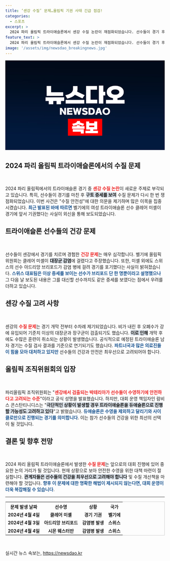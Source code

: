 ```yaml
---
title: ‘센강 수질’ 문제…올림픽 기권 사태 긴급 점검!
categories:
  - 스포츠
excerpt: >
  2024 파리 올림픽 트라이애슬론에서 센강 수질 논란이 재점화되었습니다. 선수들이 경기 후 구토하고 기권하는 사태가 발생, 대장균 감염이 의심되고 있습니다. 파리올림픽 조직위원회의 안전 발표에도 불구하고 수질 문제는 계속되고 있습니다. 클릭해 자세한 내용을 확인하세요!
feature_text: >
  2024 파리 올림픽 트라이애슬론에서 센강 수질 논란이 재점화되었습니다. 선수들이 경기 후 구토하고 기권하는 사태가 발생, 대장균 감염이 의심되고 있습니다. 파리올림픽 조직위원회의 안전 발표에도 불구하고 수질 문제는 계속되고 있습니다. 클릭해 자세한 내용을 확인하세요!
image: '/assets/img/newsdao_breakingnews.jpg'
---
```


<p><img src="/assets/img/newsdao_breakingnews.jpg" alt="firstkoreanews 속보" /></p>

<h2 data-ke-size="size26">2024 파리 올림픽 트라이애슬론에서의 수질 문제</h2>

<p data-ke-size="size16">&nbsp;</p>

<p>2024 파리 올림픽에서의 트라이애슬론 경기 중 <b><span style="color: #ee2323;">센강 수질 논란</span></b>이 새로운 주제로 부각되고 있습니다. 특히, 선수들이 경기를 마친 후 <b><span style="background-color: #21538527;">구토 증세를 보여</span></b> 수질 문제가 다시 한 번 쟁점화되었습니다. 이번 사건은 "수질 안전성"에 대한 의문을 제기하며 많은 이목을 집중시켰습니다. <b><span style="color: #1a5490;">최근 발표된 바에 따르면</span></b> 벨기에의 여성 트라이애슬론 선수 클레어 미셸이 경기에 앞서 기권했다는 사실이 외신을 통해 보도되었습니다. </p>

<h2 data-ke-size="size26">트라이애슬론 선수들의 건강 문제</h2>

<p data-ke-size="size16">&nbsp;</p>

<p>선수들이 센강에서 경기를 치르며 경험한 <b><span style="color: #ee2323;">건강 문제</span></b>는 매우 심각합니다. 벨기에 올림픽 위원회는 클레어 미셸이 <b><span style="background-color: #21538527;">대장균 감염</span></b>에 걸렸다고 주장했습니다. 또한, 미셸 외에도 스위스의 선수 아드리앙 브리포드가 감염 병에 걸려 경기를 포기했다는 사실이 밝혀졌습니다. <b><span style="color: #1a5490;">스위스 대표팀은 이상 증세를 보이는 선수가 브리포드 단 한 명뿐이라고 설명했으나</span></b> 그 다음 날 보도된 내용은 그를 대신할 선수까지도 같은 증세를 보였다는 점에서 우려를 더하고 있습니다.</p>

<h2 data-ke-size="size26">센강 수질 고려 사항</h2>

<p data-ke-size="size16">&nbsp;</p>

<p>센강의 <b><span style="color: #ee2323;">수질 문제</span></b>는 경기 개막 전부터 수차례 제기되었습니다. 비가 내린 후 오폐수가 강에 유입되어 기준치 이상의 대장균과 장구균이 검출되기도 했습니다. <b><span style="background-color: #21538527;">이로 인해</span></b> 개막 후에도 수많은 훈련이 취소되는 상황이 발생했습니다. 공식적으로 예정된 트라이애슬론 남자 경기는 수질 검사 결과를 기준으로 연기되기도 했습니다. <b><span style="color: #1a5490;">파트너국과 많은 의료진들이 힘을 모아 대처하고 있지만</span></b> 선수들의 건강과 안전은 최우선으로 고려되어야 합니다.</p>

<h2 data-ke-size="size26">올림픽 조직위원회의 입장</h2>

<p data-ke-size="size16">&nbsp;</p>

<p>파리올림픽 조직위원회는 "<b><span style="color: #ee2323;">센강에서 검출되는 박테리아가 선수들이 수영하기에 안전하다고 고려되는 수준</span></b>"이라고 공식 성명을 발표했습니다. 하지만, 대회 운영 책임자인 람비스 콘스탄티니디스는 "<b><span style="background-color: #21538527;">극단적인 상황이 발생할 경우 트라이애슬론을 듀애슬론으로 진행할 가능성도 고려하고 있다</span></b>"고 밝혔습니다. <b><span style="color: #1a5490;">듀애슬론은 수영을 제외하고 달리기와 사이클로만으로 진행되는 경기를 의미합니다</span></b>. 이는 참가 선수들의 건강을 위한 최선의 선택이 될 것입니다.</p>

<h2 data-ke-size="size26">결론 및 향후 전망</h2>

<p data-ke-size="size16">&nbsp;</p>

<p>2024 파리 올림픽 트라이애슬론에서 발생한 <b><span style="color: #ee2323;">수질 문제</span></b>는 앞으로의 대회 진행에 있어 중요한 논의 거리가 될 것입니다. 현재 상황으로 보아 안전한 수영을 위한 대책 마련이 절실합니다. <b><span style="background-color: #21538527;">관계자들은 선수들의 건강을 최우선으로 고려해야 합니다</span></b> 및 수질 개선책을 마련해야 할 것입니다. <b><span style="color: #1a5490;">향후 이 문제에 대한 명확한 해법이 제시되지 않는다면, 대회 운영이 더욱 복잡해질 수 있습니다</span></b>.</p>

<hr/>

<table style="width: 100%; border: 1px solid #ccc;">
    <tr>
        <th style="text-align: center;">문제 발생 날짜</th>
        <th style="text-align: center;">선수명</th>
        <th style="text-align: center;">상황</th>
        <th style="text-align: center;">국가</th>
    </tr>
    <tr>
        <td style="text-align: center; height: 17px;"><b>2024년 4월 4일</b></td>
        <td style="text-align: center; height: 17px;"><b>클레어 미셸</b></td>
        <td style="text-align: center; height: 17px;"><b>경기 기권</b></td>
        <td style="text-align: center; height: 17px;"><b>벨기에</b></td>
    </tr>
    <tr>
        <td style="text-align: center; height: 17px;"><b>2024년 4월 3일</b></td>
        <td style="text-align: center; height: 17px;"><b>아드리앙 브리포드</b></td>
        <td style="text-align: center; height: 17px;"><b>감염병 발생</b></td>
        <td style="text-align: center; height: 17px;"><b>스위스</b></td>
    </tr>
    <tr>
        <td style="text-align: center; height: 17px;"><b>2024년 4월 4일</b></td>
        <td style="text-align: center; height: 17px;"><b>시몬 웨스터만</b></td>
        <td style="text-align: center; height: 17px;"><b>감염병 발생</b></td>
        <td style="text-align: center; height: 17px;"><b>스위스</b></td>
    </tr>
</table>

<p data-ke-size="size16">&nbsp;</p>
실시간 뉴스 속보는, <a href="https://newsdao.kr" rel="dofollow">https://newsdao.kr</a>


